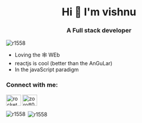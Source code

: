 <h1 align="center">Hi 👀 I'm vishnu</h1>
<h3 align="center">A Full stack developer</h3>

<p align="left"> <img src="https://komarev.com/ghpvc/?username=r1558&label=Profile%20views&color=0e75b6&style=flat" alt="r1558" /> </p>

- Loving the 🕸 WEb
- reactjs is cool (better than the AnGuLar)
- In the javaScript paradigm


<h3 align="left">Connect with me:</h3>
<p align="left">
<a href="https://www.youtube.com/c/rocket studioz" target="blank"><img align="center" src="https://raw.githubusercontent.com/rahuldkjain/github-profile-readme-generator/master/src/images/icons/Social/youtube.svg" alt="rocket studioz" height="30" width="40" /></a>
<a href="https://discord.gg/zoro#0921" target="blank"><img align="center" src="https://raw.githubusercontent.com/rahuldkjain/github-profile-readme-generator/master/src/images/icons/Social/discord.svg" alt="zoro#0921" height="30" width="40" /></a>
</p>

<p><img align="left" src="https://github-readme-stats.vercel.app/api/top-langs?username=r1558&show_icons=true&locale=en&layout=compact" alt="r1558" /></p>

<p>&nbsp;<img align="center" src="https://github-readme-stats.vercel.app/api?username=r1558&show_icons=true&locale=en" alt="r1558" /></p>
